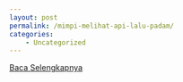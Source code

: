 ```yaml
---
layout: post
permalink: /mimpi-melihat-api-lalu-padam/
categories:
    - Uncategorized
---
```


[Baca Selengkapnya](/02)